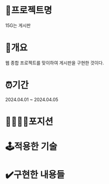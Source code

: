 # 📌프로젝트명

15G는 게시판

# 📄개요

웹 종합 프로젝트를 맞이하여 게시판을 구현한 것이다.


# ⏰기간

2024.04.01 ~ 2024.04.05

# 👨‍👨‍👦‍👦포지션

# 🕹️적용한 기술

# ✔️구현한 내용들
